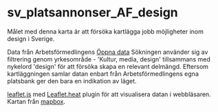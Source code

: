 # sv_platsannonser_AF_design
Målet med denna karta är att försöka kartlägga jobb möjligheter inom design i Sverige.

Data från Arbetsförmedlingens [Öppna data](http://www.arbetsformedlingen.se/Globalmeny/Om-webbplatsen/Oppna-data.html) 
Sökningen använder sig av filtrering genom yrkesområde - 'Kultur, media, design' tillsammans med nykelord 'design' för att försöka skapa en relevant delmängd. Eftersom kartläggningen samlar datan enbart från Arbetsförmedlingens egna platsbank ger den bara en indikation av läget.

[leaflet.js](http://leafletjs.com) med [Leaflet.heat](https://github.com/Leaflet/Leaflet.heat) plugin för att visualisera datan i webbläsaren. Kartan från [mapbox](mapbox.com).



